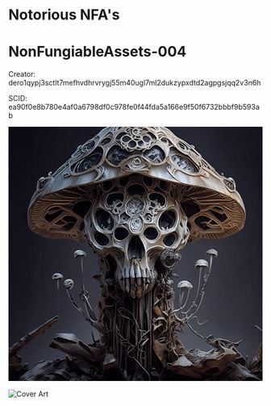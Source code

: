 # Notorious NFA's

# NonFungiableAssets-004

Creator: dero1qypj3sctlt7mefhvdhrvrygj55m40ugl7ml2dukzypxdtd2agpgsjqq2v3n6h

SCID: ea90f0e8b780e4af0a6798df0c978fe0f44fda5a166e9f50f6732bbbf9b593ab

![Cover Art](https://github.com/Notoriousjoshyb/NonFungiableAssets-004/blob/main/NonFungiableAssets-004-IC.png?raw=true)


![Cover Art](https://github.com/Notoriousjoshyb/NonFungiableAssets-004/blob/main/NonFungiableAssets-CA.png?raw=true)
